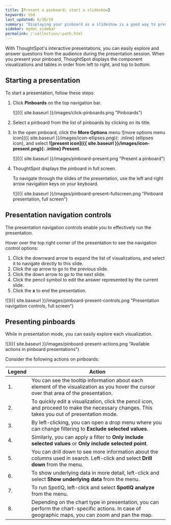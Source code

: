 ```yaml
---
title: [Present a pinboard; start a slideshow]
keywords: tbd
last_updated: 6/30/19
summary: "Displaying your pinboard as a slideshow is a good way to present its contents to others."
sidebar: mydoc_sidebar
permalink: /:collection/:path.html
---
```

 With ThoughtSpot's interactive presentations, you can easily explore and answer questions from the audience during the presentation session. When you present your pinboard, ThoughtSpot displays the component visualizations and tables in order from left to right, and top to bottom.

## Starting a presentation ##

To start a presentation, follow these steps:

1. Click **Pinboards** on the top navigation bar.

     ![]({{ site.baseurl }}/images/click-pinboards.png "Pinboards")

2. Select a pinboard from the list of pinboards by clicking on its title.

3. In the open pinboard, click the **More Options** menu ![more options menu icon]({{ site.baseurl }}/images/icon-ellipses.png){: .inline} (ellipses icon), and select **![present icon]({{ site.baseurl }}/images/icon-present.png){: .inline} Present**.

     ![]({{ site.baseurl }}/images/pinboard-present.png "Present a pinboard")

4. ThoughtSpot displays the pinboard in full screen.  

   To navigate through the slides of the presentation, use the left and right arrow navigation keys on your keyboard.  

    ![]({{ site.baseurl }}/images/pinboard-present-fullscreen.png "Pinboard presentation, full screen")

## Presentation navigation controls ##
The presentation navigation controls enable you to effectively run the presentation.  

Hover over the top right corner of the presentation to see the navigation control options:
   1. Click the downward arrow to expand the list of visualizations, and select it to navigate directly to this slide.
   2. Click the up arrow to go to the previous slide.
   3. Click the down arrow to go to the next slide.
   4. Click the pencil symbol to edit the answer represented by the current slide.
   5. Click the **x** to end the presentation.

   ![]({{ site.baseurl }}/images/pinboard-present-controls.png "Presentation navigation controls, full screen")

## Presenting pinboards
While in presentation mode, you can easily explore each visualization.

![]({{ site.baseurl }}/images/pinboard-present-actions.png "Available actions in pinboard presentations")

Consider the following actions on pinboards:

| Legend | Action |
| --- | --- |
| 1. | You can see the tooltip information about each element of the visualization as you hover the cursor over that area of the presentation.|
| 2. | To quickly edit a visualization, click the pencil icon, and proceed to make the necessary changes. This takes you out of presentation mode. |
| 3. | By left-clicking, you can open a drop menu where you can change filtering to **Exclude selected values**. |
| 4. | Similarly, you can apply a filter to **Only include selected values** or **Only include selected  point**. |
| 5. | You can drill down to see more information about the columns used in search. Left-click and select **Drill down** from the menu. |
| 6. | To show underlying data in more detail, left-click and select **Show underlying data** from the menu. |
| 7. | To run SpotIQ, left-click and select **SpotIQ analyze** from the menu. |
| 8. | Depending on the chart type in presentation, you can perform the chart-specific actions. In case of geographic maps, you can zoom and pan the map. |
